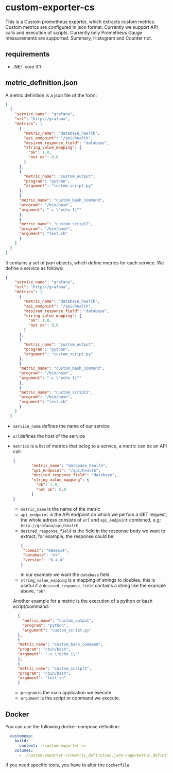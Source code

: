 # custom-exporter-cs

This is a Custom prometheus exporter, which extracts custom metrics.
Custom metrics are configured in json format. 
Currently we support API calls and execution of scripts.
Currently only Prometheus Gauge measurements are supported. Summary, Histogram and Counter not.

## requirements
- .NET core 3.1

## metric_definition.json
A metric definition is a json file of the form:
```json
[
  {
    "service_name": "grafana",
    "url": "http://grafana",
    "metrics": [
      {
        "metric_name": "database_health",
        "api_endpoint": "/api/health",
        "desired_response_field": "database",
        "string_value_mapping": {
          "ok": 1.0,
          "not ok": 0.0
        }
      },
      {
        "metric_name": "custom_output",
        "program": "python",
        "argument": "custom_script.py"
      },
      {
      "metric_name": "custom_bash_command",
      "program": "/bin/bash",
      "argument": "-c \"echo 1\""
      },
      {
      "metric_name": "custom_script2",
      "program": "/bin/bash",
      "argument": "test.sh"
      }
    ]
  }
]
```
It contains a set of json objects, which define metrics for each service.
We define a service as follows: 
```json
{
    "service_name": "grafana",
    "url": "http://grafana",
    "metrics": [
      {
        "metric_name": "database_health",
        "api_endpoint": "/api/health",
        "desired_response_field": "database",
        "string_value_mapping": {
          "ok": 1.0,
          "not ok": 0.0
        }
      },
      {
        "metric_name": "custom_output",
        "program": "python",
        "argument": "custom_script.py"
      },
      {
      "metric_name": "custom_bash_command",
      "program": "/bin/bash",
      "argument": "-c \"echo 1\""
      },
      {
      "metric_name": "custom_script2",
      "program": "/bin/bash",
      "argument": "test.sh"
      }
    ]
  }
```
- `service_name` defines the name of our service
- `url`defines the host of the service
- `metrics` is a list of metrics that belog to a service, 
a metric can be an API call: 
    ```json
    {
            "metric_name": "database_health",
            "api_endpoint": "/api/health",
            "desired_response_field": "database",
            "string_value_mapping": {
              "ok": 1.0,
              "not ok": 0.0
            }
    }
    ```
    - `metric_name` is the name of the metric
    - `api_endpoint` is the API endpoint on which we perfom a GET request,
      the whole adress consists of `url` and `api_endpoint` combined, e.g: `http://grafana/api/health`
    - `desired_response_field` is the field in the response body we want to extract, for example, the response could be:
       ```json
       {
        "commit": "092e514",
        "database": "ok",
        "version": "6.4.4"
       }
       ```
       in our example we want the `database` field.
    - `string_value_mapping` is a mapping of strings to doubles, 
      this is useful if a `desired_response_field` contains a string like the example above, `"ok"`.

    Another example for a metric is the execution of a python or bash script/command:
    ```json
      {
        "metric_name": "custom_output",
        "program": "python",
        "argument": "custom_script.py"
      },
      {
      "metric_name": "custom_bash_command",
      "program": "/bin/bash",
      "argument": "-c \"echo 1\""
      },
      {
      "metric_name": "custom_script2",
      "program": "/bin/bash",
      "argument": "test.sh"
      }
    ```
    - `program` is the main application we execute
    - `argument` is the script or command we execute.


## Docker
You can use the following docker-compose definition:
```yml
  customexp:
    build:
      context: ./custom-exporter-cs
    volumes:
      - ./custom-exporter-cs/metric_definition.json:/app/metric_definition.json
```
If you need specific tools, you have to alter the `Dockerfile`